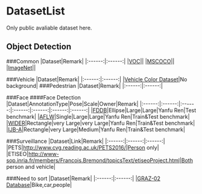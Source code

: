 # DatasetList
Only public avaliable dataset here.

## Object Detection
###Common
|Dataset|Remark|
|:------:|:------:|
|[VOC](http://host.robots.ox.ac.uk/pascal/VOC/)||
|[MSCOCO](http://mscoco.org/)||
|[ImageNet](http://www.image-net.org/)||

###Vehicle
|Dataset|Remark|
|:------:|:------:|
|[Vehicle Color Dataset](http://mc.eistar.net/~pchen/project.html)|No background|
###Pedestrian
|Dataset|Remark|
|:------:|:------:|

###Face
####Face Detection
|Dataset|AnnotationType|Pose|Scale|Owner|Remark|
|:------:|:------:|:------:|:------:|:------:|:------:|:------:|
|[FDDB](http://vis-www.cs.umass.edu/fddb/index.html)|Ellipse|Large|Large|Yanfu Ren|Test benchmark|
|[AFLW](http://lrs.icg.tugraz.at/research/aflw/)|Single|Large|Large|Yanfu Ren|Train&Test benchmark|
|[WIDER](http://mmlab.ie.cuhk.edu.hk/projects/WIDERFace/)|Rectangle|very Large|very Large|Yanfu Ren|Train&Test benchmark|
|[IJB-A](http://www.nist.gov/itl/iad/ig/facechallenges.cfm)|Rectangle|very Large|Medium|Yanfu Ren|Train&Test benchmark|

###Surveillance
|Dataset|Link|Remark|
|:------:|:------:|:------:|
|PETS|http://www.cvg.reading.ac.uk/PETS2016/|Person only|
|ETISEO|http://www-sop.inria.fr/members/Francois.Bremond/topicsText/etiseoProject.html|Both person and vehicle|

###Need to sort
|Dataset|Remark|
|:------:|:------:|
|[GRAZ-02 Database](http://www.emt.tugraz.at/~pinz/data/GRAZ_02/)|Bike,car,people|
